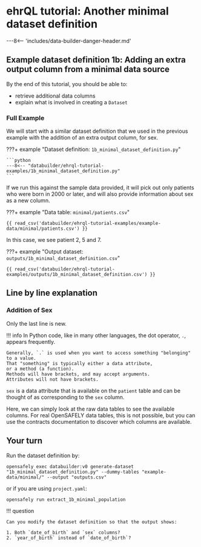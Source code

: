 # ehrQL tutorial: Another minimal dataset definition

---8<-- 'includes/data-builder-danger-header.md'

## Example dataset definition 1b: Adding an extra output column from a minimal data source

By the end of this tutorial, you should be able to:

* retrieve additional data columns
* explain what is involved in creating a `Dataset`

### Full Example

We will start with a similar dataset definition that we used in the previous example
with the addition of an extra output column, for sex.

???+ example "Dataset definition: `1b_minimal_dataset_definition.py`"

    ```python
    ---8<-- "databuilder/ehrql-tutorial-examples/1b_minimal_dataset_definition.py"
    ```

If we run this against the sample data provided, it will pick out only patients who were born in 2000 or later, and will also provide information about sex as a new column.

???+ example "Data table: `minimal/patients.csv`"

    {{ read_csv('databuilder/ehrql-tutorial-examples/example-data/minimal/patients.csv') }}

In this case, we see patient 2, 5 and 7.

???+ example "Output dataset: `outputs/1b_minimal_dataset_definition.csv`"

    {{ read_csv('databuilder/ehrql-tutorial-examples/outputs/1b_minimal_dataset_definition.csv') }}

## Line by line explanation

### Addition of Sex

Only the last line is new.

!!! info
    In Python code, like in many other languages, the dot operator, `.`, appears frequently.

    Generally, `.` is used when you want to access something "belonging" to a value.
    That "something" is typically either a data attribute,
    or a method (a function).
    Methods will have brackets, and may accept arguments.
    Attributes will not have brackets.

`sex` is a data attribute that is available on the `patient` table
and can be thought of as corresponding to the `sex` column.

Here, we can simply look at the raw data tables to see the available columns.
For real OpenSAFELY data tables, this is not possible,
but you can use the contracts documentation to discover which columns are available.

## Your turn

Run the dataset definition by:

```
opensafely exec databuilder:v0 generate-dataset "1b_minimal_dataset_definition.py" --dummy-tables "example-data/minimal/" --output "outputs.csv"
```

or if you are using `project.yaml`:

```
opensafely run extract_1b_minimal_population
```

!!! question

    Can you modify the dataset definition so that the output shows:

    1. Both `date_of_birth` and `sex` columns?
    2. `year_of_birth` instead of `date_of_birth`?
